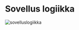 # Sovellus logiikka

![sovelluslogiikka](https://github.com/Johneagle/otm-harjoitustyo/CompanyCalculator/documentation/kuvat/kaavio.png)
